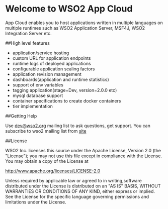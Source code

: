 Welcome to WSO2 App Cloud
=========================

App Cloud enables you to host applications written in multiple languages on multiple runtimes such as WSO2 Application Server, MSF4J, WSO2 Integration Server etc.

##High level features

* application/service hosting
* custom URL for application endpoints
* runtime logs of deployed applications
* configurable application scaling factors
* application revision management
* dashboards(application and runtime statistics)
* support of env variables
* tagging application(stage=Dev, version=2.0.0 etc)
* mysql database support
* container specifications to create docker containers
* tier implementation

##Getting Help

Use dev@wso2.org mailing list to ask questions, get support. You can subscribe to wso2 mailing list from [site ](http://wso2.com/mail/)

##License

WSO2 Inc. licenses this source under the Apache License,
Version 2.0 (the "License"); you may not use this file except
in compliance with the License. You may obtain a copy of the License at

http://www.apache.org/licenses/LICENSE-2.0

Unless required by applicable law or agreed to in writing,software distributed under the License is distributed on an "AS IS" BASIS, WITHOUT WARRANTIES OR CONDITIONS OF ANY KIND, either express or implied.  See the License for the
specific language governing permissions and limitations under the License.
                                                                             
